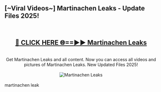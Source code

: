 <h2>[~Viral Videos~] Martinachen Leaks - Update Files 2025!</h2>
<br>
<div align="center">
<h2><a href="https://betterlinks.top/A2PfLJ" rel="nofollow">🔴 CLICK HERE 🌐==►► Martinachen Leaks</a></h2>
<br>
Get Martinachen Leaks and all content. Now you can access all videos and pictures of Martinachen Leaks. New Updated Files 2025!
<br>
<br>
<a href="https://betterlinks.top/A2PfLJ" rel="nofollow" data-target="animated-image.originalLink"><img src="https://i.ibb.co.com/WyWwxjT/player-gif2.gif" alt="Martinachen Leaks" style="max-width: 100%; display: inline-block;" data-target="animated-image.originalImage"></a>
</div>
<br>
martinachen leak
